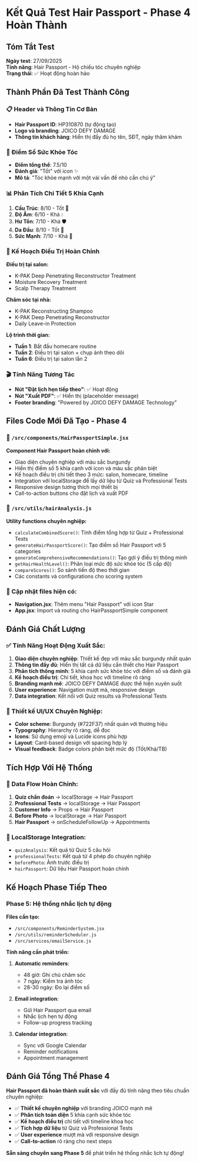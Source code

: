 # Kết Quả Test Hair Passport - Phase 4 Hoàn Thành

## Tóm Tắt Test

**Ngày test**: 27/09/2025  
**Tính năng**: Hair Passport - Hộ chiếu tóc chuyên nghiệp  
**Trạng thái**: ✅ Hoạt động hoàn hảo  

## Thành Phần Đã Test Thành Công

### 📋 Header và Thông Tin Cơ Bản
- **Hair Passport ID**: HP310870 (tự động tạo)
- **Logo và branding**: JOICO DEFY DAMAGE
- **Thông tin khách hàng**: Hiển thị đầy đủ họ tên, SĐT, ngày thăm khám

### 🎯 Điểm Số Sức Khỏe Tóc
- **Điểm tổng thể**: 7.5/10
- **Đánh giá**: "Tốt" với icon ✨
- **Mô tả**: "Tóc khỏe mạnh với một vài vấn đề nhỏ cần chú ý"

### 📊 Phân Tích Chi Tiết 5 Khía Cạnh
1. **Cấu Trúc**: 8/10 - Tốt 🔬
2. **Độ Ẩm**: 6/10 - Khá 💧  
3. **Hư Tổn**: 7/10 - Khá 🛡️
4. **Da Đầu**: 8/10 - Tốt 🧴
5. **Sức Mạnh**: 7/10 - Khá 💪

### 🎯 Kế Hoạch Điều Trị Hoàn Chỉnh

**Điều trị tại salon:**
- K-PAK Deep Penetrating Reconstructor Treatment
- Moisture Recovery Treatment  
- Scalp Therapy Treatment

**Chăm sóc tại nhà:**
- K-PAK Reconstructing Shampoo
- K-PAK Deep Penetrating Reconstructor
- Daily Leave-in Protection

**Lộ trình thời gian:**
- **Tuần 1**: Bắt đầu homecare routine
- **Tuần 2**: Điều trị tại salon + chụp ảnh theo dõi
- **Tuần 6**: Điều trị tại salon lần 2

### 🎬 Tính Năng Tương Tác
- **Nút "Đặt lịch hẹn tiếp theo"**: ✅ Hoạt động
- **Nút "Xuất PDF"**: ✅ Hiển thị (placeholder message)
- **Footer branding**: "Powered by JOICO DEFY DAMAGE Technology"

## Files Code Mới Đã Tạo - Phase 4

### 📁 `/src/components/HairPassportSimple.jsx`
**Component Hair Passport hoàn chỉnh với:**
- Giao diện chuyên nghiệp với màu sắc burgundy
- Hiển thị điểm số 5 khía cạnh với icon và màu sắc phân biệt
- Kế hoạch điều trị chi tiết theo 3 mức: salon, homecare, timeline
- Integration với localStorage để lấy dữ liệu từ Quiz và Professional Tests
- Responsive design tương thích mọi thiết bị
- Call-to-action buttons cho đặt lịch và xuất PDF

### 📁 `/src/utils/hairAnalysis.js` 
**Utility functions chuyên nghiệp:**
- `calculateCombinedScore()`: Tính điểm tổng hợp từ Quiz + Professional Tests
- `generateHairPassportScore()`: Tạo điểm số Hair Passport với 5 categories
- `generateComprehensiveRecommendations()`: Tạo gợi ý điều trị thông minh
- `getHairHealthLevel()`: Phân loại mức độ sức khỏe tóc (5 cấp độ)
- `compareScores()`: So sánh tiến độ theo thời gian
- Các constants và configurations cho scoring system

### 📁 Cập nhật files hiện có:
- **Navigation.jsx**: Thêm menu "Hair Passport" với icon Star
- **App.jsx**: Import và routing cho HairPassportSimple component

## Đánh Giá Chất Lượng

### ✅ Tính Năng Hoạt Động Xuất Sắc:
1. **Giao diện chuyên nghiệp**: Thiết kế đẹp với màu sắc burgundy nhất quán
2. **Thông tin đầy đủ**: Hiển thị tất cả dữ liệu cần thiết cho Hair Passport
3. **Phân tích thông minh**: 5 khía cạnh sức khỏe tóc với điểm số và đánh giá
4. **Kế hoạch điều trị**: Chi tiết, khoa học với timeline rõ ràng
5. **Branding mạnh mẽ**: JOICO DEFY DAMAGE được thể hiện xuyên suốt
6. **User experience**: Navigation mượt mà, responsive design
7. **Data integration**: Kết nối với Quiz results và Professional Tests

### 🎨 Thiết kế UI/UX Chuyên Nghiệp:
- **Color scheme**: Burgundy (#722F37) nhất quán với thương hiệu
- **Typography**: Hierarchy rõ ràng, dễ đọc
- **Icons**: Sử dụng emoji và Lucide icons phù hợp
- **Layout**: Card-based design với spacing hợp lý
- **Visual feedback**: Badge colors phân biệt mức độ (Tốt/Khá/TB)

## Tích Hợp Với Hệ Thống

### 🔗 Data Flow Hoàn Chỉnh:
1. **Quiz chẩn đoán** → localStorage → Hair Passport
2. **Professional Tests** → localStorage → Hair Passport  
3. **Customer Info** → Props → Hair Passport
4. **Before Photo** → localStorage → Hair Passport
5. **Hair Passport** → onScheduleFollowUp → Appointments

### 💾 LocalStorage Integration:
- `quizAnalysis`: Kết quả từ Quiz 5 câu hỏi
- `professionalTests`: Kết quả từ 4 phép đo chuyên nghiệp
- `beforePhoto`: Ảnh trước điều trị
- `hairPassport`: Dữ liệu Hair Passport hoàn chỉnh

## Kế Hoạch Phase Tiếp Theo

### Phase 5: Hệ thống nhắc lịch tự động
**Files cần tạo:**
- `/src/components/ReminderSystem.jsx`
- `/src/utils/reminderScheduler.js`
- `/src/services/emailService.js`

**Tính năng cần phát triển:**
1. **Automatic reminders**:
   - 48 giờ: Ghi chú chăm sóc
   - 7 ngày: Kiểm tra ảnh tóc
   - 28-30 ngày: Đo lại điểm số

2. **Email integration**:
   - Gửi Hair Passport qua email
   - Nhắc lịch hẹn tự động
   - Follow-up progress tracking

3. **Calendar integration**:
   - Sync với Google Calendar
   - Reminder notifications
   - Appointment management

## Đánh Giá Tổng Thể Phase 4

**Hair Passport đã hoàn thành xuất sắc** với đầy đủ tính năng theo tiêu chuẩn chuyên nghiệp:

- ✅ **Thiết kế chuyên nghiệp** với branding JOICO mạnh mẽ
- ✅ **Phân tích toàn diện** 5 khía cạnh sức khỏe tóc
- ✅ **Kế hoạch điều trị** chi tiết với timeline khoa học
- ✅ **Tích hợp dữ liệu** từ Quiz và Professional Tests
- ✅ **User experience** mượt mà với responsive design
- ✅ **Call-to-action** rõ ràng cho next steps

**Sẵn sàng chuyển sang Phase 5** để phát triển hệ thống nhắc lịch tự động!
